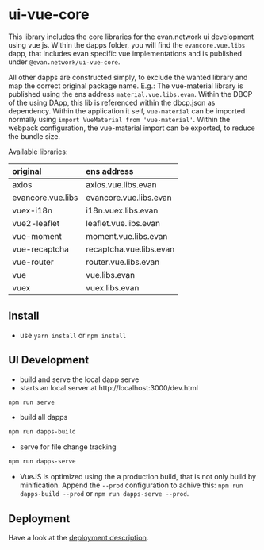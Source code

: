 # ui-vue-core
This library includes the core libraries for the evan.network ui development using vue js. Within the dapps folder, you will find the `evancore.vue.libs` dapp, that includes evan specific vue implementations and is published under `@evan.network/ui-vue-core`.

All other dapps are constructed simply, to exclude the wanted library and map the correct original package name. E.g.: The vue-material library is published using the ens address `material.vue.libs.evan`. Within the DBCP of the using DApp, this lib is referenced within the dbcp.json as dependency. Within the application it self, `vue-material` can be imported normally using `import VueMaterial from 'vue-material'`. Within the webpack configuration, the vue-material import can be exported, to reduce the bundle size. 

Available libraries:

| original          | ens address             |
|:------------------|:------------------------|
| axios             | axios.vue.libs.evan     |
| evancore.vue.libs | evancore.vue.libs.evan  |
| vuex-i18n         | i18n.vuex.libs.evan     |
| vue2-leaflet      | leaflet.vue.libs.evan   |
| vue-moment        | moment.vue.libs.evan    |
| vue-recaptcha     | recaptcha.vue.libs.evan |
| vue-router        | router.vue.libs.evan    |
| vue               | vue.libs.evan           |
| vuex              | vuex.libs.evan          |

## Install
- use `yarn install` or `npm install`

## UI Development
- build and serve the local dapp serve
- starts an local server at http://localhost:3000/dev.html
```bash
npm run serve
```

- build all dapps
```bash
npm run dapps-build
```

- serve for file change tracking
```bash
npm run dapps-serve
```

- VueJS is optimized using the a production build, that is not only build by minification. Append the `--prod` configuration to achive this: `npm run dapps-build --prod` or `npm run dapps-serve --prod`.

## Deployment
Have a look at the [deployment description](https://evannetwork.github.io/dev/deployment).
